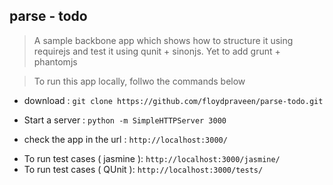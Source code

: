 ## parse - todo

>A sample backbone app which shows how to structure it using requirejs
and test it using qunit + sinonjs.
>Yet to add grunt + phantomjs

>To run this app locally, follwo the commands below
 
 - download : `git clone https://github.com/floydpraveen/parse-todo.git`
 + Start a server : `python -m SimpleHTTPServer 3000`
 * check the app in the url : `http://localhost:3000/`
 - To run test cases ( jasmine ): `http://localhost:3000/jasmine/`
 - To run test cases ( QUnit ): `http://localhost:3000/tests/`









